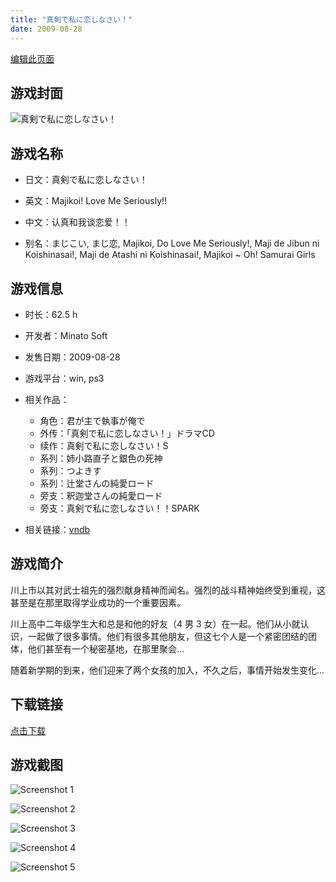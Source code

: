 ```yaml
---
title: "真剣で私に恋しなさい！"
date: 2009-08-28
---
```

[编辑此页面](https://github.com/ACG-3/ADV3-source/blob/main/source/_posts/games/%E7%9C%9F%E5%89%A3%E3%81%A7%E7%A7%81%E3%81%AB%E6%81%8B%E3%81%97%E3%81%AA%E3%81%95%E3%81%84%EF%BC%81.md)

## 游戏封面

![真剣で私に恋しなさい！](https%3A//pan.timero.xyz/onedrive/img_lib_001/%E7%9C%9F%E5%89%A3%E3%81%A7%E7%A7%81%E3%81%AB%E6%81%8B%E3%81%97%E3%81%AA%E3%81%95%E3%81%84%EF%BC%81_cover.avif)


## 游戏名称

- 日文：真剣で私に恋しなさい！
- 英文：Majikoi! Love Me Seriously!!
- 中文：认真和我谈恋爱！！

- 别名：まじこい, まじ恋, Majikoi, Do Love Me Seriously!, Maji de Jibun ni Koishinasai!, Maji de Atashi ni Koishinasai!, Majikoi ~ Oh! Samurai Girls


## 游戏信息

- 时长：62.5 h
- 开发者：Minato Soft
- 发售日期：2009-08-28
- 游戏平台：win, ps3
- 相关作品：
   - 角色：君が主で執事が俺で
   - 外传：「真剣で私に恋しなさい！」ドラマCD
   - 续作：真剣で私に恋しなさい！S
   - 系列：姉小路直子と銀色の死神
   - 系列：つよきす
   - 系列：辻堂さんの純愛ロード
   - 旁支：釈迦堂さんの純愛ロード
   - 旁支：真剣で私に恋しなさい！！SPARK

- 相关链接：[vndb](https://vndb.org/v1143)


## 游戏简介

川上市以其对武士祖先的强烈献身精神而闻名。强烈的战斗精神始终受到重视，这甚至是在那里取得学业成功的一个重要因素。

川上高中二年级学生大和总是和他的好友（4 男 3 女）在一起。他们从小就认识，一起做了很多事情。他们有很多其他朋友，但这七个人是一个紧密团结的团体，他们甚至有一个秘密基地，在那里聚会...

随着新学期的到来，他们迎来了两个女孩的加入，不久之后，事情开始发生变化...


## 下载链接

[点击下载](https://pan.timero.xyz/onedrive/adv_lib_001/%E7%9C%9F%E5%89%A3%E3%81%A7%E7%A7%81%E3%81%AB%E6%81%8B%E3%81%97%E3%81%AA%E3%81%95%E3%81%84%EF%BC%81)


## 游戏截图


![Screenshot 1](https%3A//pan.timero.xyz/onedrive/img_lib_001/%E7%9C%9F%E5%89%A3%E3%81%A7%E7%A7%81%E3%81%AB%E6%81%8B%E3%81%97%E3%81%AA%E3%81%95%E3%81%84%EF%BC%81_Screenshot_1.avif)

![Screenshot 2](https%3A//pan.timero.xyz/onedrive/img_lib_001/%E7%9C%9F%E5%89%A3%E3%81%A7%E7%A7%81%E3%81%AB%E6%81%8B%E3%81%97%E3%81%AA%E3%81%95%E3%81%84%EF%BC%81_Screenshot_2.avif)

![Screenshot 3](https%3A//pan.timero.xyz/onedrive/img_lib_001/%E7%9C%9F%E5%89%A3%E3%81%A7%E7%A7%81%E3%81%AB%E6%81%8B%E3%81%97%E3%81%AA%E3%81%95%E3%81%84%EF%BC%81_Screenshot_3.avif)

![Screenshot 4](https%3A//pan.timero.xyz/onedrive/img_lib_001/%E7%9C%9F%E5%89%A3%E3%81%A7%E7%A7%81%E3%81%AB%E6%81%8B%E3%81%97%E3%81%AA%E3%81%95%E3%81%84%EF%BC%81_Screenshot_4.avif)

![Screenshot 5](https%3A//pan.timero.xyz/onedrive/img_lib_001/%E7%9C%9F%E5%89%A3%E3%81%A7%E7%A7%81%E3%81%AB%E6%81%8B%E3%81%97%E3%81%AA%E3%81%95%E3%81%84%EF%BC%81_Screenshot_5.avif)

